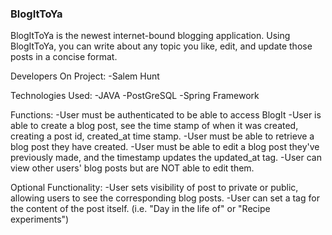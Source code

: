 ### BlogItToYa
BlogItToYa is the newest internet-bound blogging application. Using BlogItToYa, you can write about any topic you like,
edit, and update those posts in a concise format.

Developers On Project:
-Salem Hunt

Technologies Used:
-JAVA
-PostGreSQL
-Spring Framework

Functions:
-User must be authenticated to be able to access BlogIt
-User is able to create a blog post, see the time stamp of when it was created, creating a post id, created_at time stamp.
-User must be able to retrieve a blog post they have created.
-User must be able to edit a blog post they've previously made, and the timestamp updates the updated_at tag.
-User can view other users' blog posts but are NOT able to edit them.

Optional Functionality:
-User sets visibility of post to private or public, allowing users to see the corresponding blog posts.
-User can set a tag for the content of the post itself. (i.e. "Day in the life of" or "Recipe experiments")

